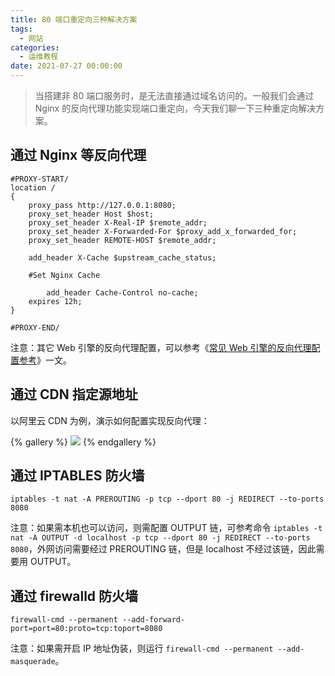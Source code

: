 ```yaml
---
title: 80 端口重定向三种解决方案
tags:
  - 网站
categories:
  - 运维教程
date: 2021-07-27 00:00:00
---
```


> 当搭建非 80 端口服务时，是无法直接通过域名访问的。一般我们会通过 Nginx 的反向代理功能实现端口重定向，今天我们聊一下三种重定向解决方案。

<!-- more -->

## 通过 Nginx 等反向代理

```
#PROXY-START/
location /
{
    proxy_pass http://127.0.0.1:8080;
    proxy_set_header Host $host;
    proxy_set_header X-Real-IP $remote_addr;
    proxy_set_header X-Forwarded-For $proxy_add_x_forwarded_for;
    proxy_set_header REMOTE-HOST $remote_addr;
    
    add_header X-Cache $upstream_cache_status;
    
    #Set Nginx Cache
    
        add_header Cache-Control no-cache;
    expires 12h;
}

#PROXY-END/
```

注意：其它 Web 引擎的反向代理配置，可以参考《[常见 Web 引擎的反向代理配置参考](https://dusays.com/311/)》一文。

## 通过 CDN 指定源地址

以阿里云 CDN 为例，演示如何配置实现反向代理：

{% gallery %}
![](https://cdn.dusays.com/2021/07/366-1.jpg/1)
{% endgallery %}

## 通过 IPTABLES 防火墙

```
iptables -t nat -A PREROUTING -p tcp --dport 80 -j REDIRECT --to-ports 8080
```

注意：如果需本机也可以访问，则需配置 OUTPUT 链，可参考命令 `iptables -t nat -A OUTPUT -d localhost -p tcp --dport 80 -j REDIRECT --to-ports 8080`，外网访问需要经过 PREROUTING 链，但是 localhost 不经过该链，因此需要用 OUTPUT。

## 通过 firewalld 防火墙

```
firewall-cmd --permanent --add-forward-port=port=80:proto=tcp:toport=8080
```

注意：如果需开启 IP 地址伪装，则运行 `firewall-cmd --permanent --add-masquerade`。
